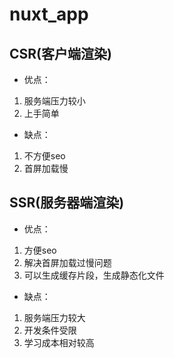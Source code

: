 <!--
 * @Description: readme
 * @Author: zhaoyp
 * @Date: 2020-12-24 10:49:03
 * @LastEditTime: 2020-12-28 11:21:19
 * @LastEditors:  
-->
# nuxt_app
## CSR(客户端渲染)
* 优点：
1. 服务端压力较小
2. 上手简单
* 缺点：
1. 不方便seo
2. 首屏加载慢
## SSR(服务器端渲染)
* 优点：
1. 方便seo
2. 解决首屏加载过慢问题
3. 可以生成缓存片段，生成静态化文件
* 缺点：
1. 服务端压力较大
2. 开发条件受限
3. 学习成本相对较高